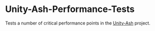 Unity-Ash-Performance-Tests
===========================

Tests a number of critical performance points in the [Unity-Ash](https://github.com/mikecann/Unity-Ash) project.